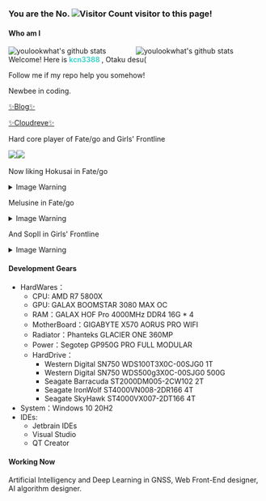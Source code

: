 ### You are the No. ![Visitor Count](https://profile-counter.glitch.me/kcn3388/count.svg) visitor to this page!

####  Who am I

<img align="right" alt="youlookwhat's github stats" width="50%" src="https://github-readme-stats.vercel.app/api?username=kcn3388&show_icons=true&theme=tokyonight&hide_border=true">
<img align="right" alt="youlookwhat's github stats" width="50%" src="https://github-readme-stats.vercel.app/api/top-langs/?username=kcn3388&theme=tokyonight&layout=compact&hide_border=true">

Welcome! Here is <b style="color: #42d2ca"> **kcn3388** </b>, Otaku desu(

Follow me if my repo help you somehow!

Newbee in coding.

[✨Blog✨](https://obsidian.kcn3388.club)

[✨Cloudreve✨](https://cloudreve.kcn3388.club)

Hard core player of Fate/go and Girls' Frontline

<img width="50px" src="https://user-images.githubusercontent.com/25716090/125243258-6e110580-e320-11eb-9d16-946f5f5a988e.png"><img width="50px" src="https://user-images.githubusercontent.com/25716090/125243290-779a6d80-e320-11eb-9df2-2a30e29476c5.png">

Now liking Hokusai in Fate/go

<details>
  <summary>Image Warning</summary>
  
  ![](./北斋.jpg)
  
</details>

Melusine in Fate/go

<details>
  <summary>Image Warning</summary>
  
  ![](https://mysql.kcn3388.com/hexo-theme-obsidian/src/img/Melusine1.jpeg)
  ![](https://mysql.kcn3388.com/hexo-theme-obsidian/src/img/Melusine2.jpeg) ![](https://mysql.kcn3388.com/hexo-theme-obsidian/src/img/Melusine3.jpeg)

  
</details>

And SopII in Girls' Frontline

<details>
  <summary>Image Warning</summary>
  
  ![](./sop.jpg)
  
  ![](./sopjr.jpg)
  
</details>

#### Development Gears

+ HardWares：
  + CPU: AMD R7 5800X
  + GPU: GALAX BOOMSTAR 3080 MAX OC
  + RAM：GALAX HOF Pro 4000MHz DDR4 16G * 4
  + MotherBoard：GIGABYTE X570 AORUS PRO WIFI
  + Radiator：Phanteks GLACIER ONE 360MP
  + Power：Segotep GP950G PRO FULL MODULAR
  + HardDrive：
    + Western Digital SN750 WDS100T3X0C-00SJG0 1T
    + Western Digital SN750 WDS500g3X0C-00SJG0 500G
    + Seagate Barracuda ST2000DM005-2CW102 2T
    + Seagate IronWolf ST4000VN008-2DR166 4T
    + Seagate SkyHawk ST4000VX007-2DT166 4T
+ System：Windows 10 20H2
+ IDEs: 
  + Jetbrain IDEs
  + Visual Studio
  + QT Creator

#### Working Now
Artificial Intelligency and Deep Learning in GNSS, Web Front-End designer, AI algorithm designer.

<!--
**kcn3388/kcn3388** is a ✨ _special_ ✨ repository because its `README.md` (this file) appears on your GitHub profile.

Here are some ideas to get you started:

- 🔭 I’m currently working on ...
- 🌱 I’m currently learning ...
- 👯 I’m looking to collaborate on ...
- 🤔 I’m looking for help with ...
- 💬 Ask me about ...
- 📫 How to reach me: ...
- 😄 Pronouns: ...
- ⚡ Fun fact: ...
-->
